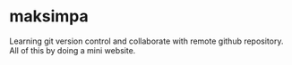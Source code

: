 # maksimpa
Learning git version control and collaborate with remote github repository. All of this by doing a mini website.
